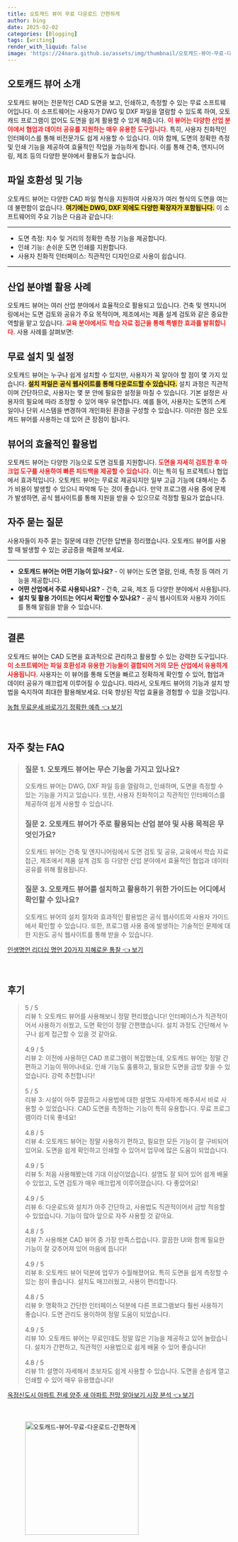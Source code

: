```yaml
---
title: 오토캐드 뷰어 무료 다운로드 간편하게
author: bing
date: 2025-02-02
categories: [Blogging]
tags: [writing]
render_with_liquid: false
image: 'https://24nara.github.io/assets/img/thumbnail/오토캐드-뷰어-무료-다운로드-간편하게.webp'
---
```



<h2 id='오토캐드_뷰어_소개'>오토캐드 뷰어 소개</h2>

<p>오토캐드 뷰어는 전문적인 CAD 도면을 보고, 인쇄하고, 측정할 수 있는 무료 소프트웨어입니다. 이 소프트웨어는 사용자가 DWG 및 DXF 파일을 열람할 수 있도록 하여, 오토캐드 프로그램이 없어도 도면을 쉽게 활용할 수 있게 해줍니다. <b><span style="color: #ee2323;">이 뷰어는 다양한 산업 분야에서 협업과 데이터 공유를 지원하는 매우 유용한 도구입니다.</span></b> 특히, 사용자 친화적인 인터페이스를 통해 비전문가도 쉽게 사용할 수 있습니다. 이와 함께, 도면의 정확한 측정 및 인쇄 기능을 제공하여 효율적인 작업을 가능하게 합니다. 이를 통해 건축, 엔지니어링, 제조 등의 다양한 분야에서 활용도가 높습니다.</p>

<h2 id='파일_호환성과_기능'>파일 호환성 및 기능</h2>

<p>오토캐드 뷰어는 다양한 CAD 파일 형식을 지원하여 사용자가 여러 형식의 도면을 여는 데 불편함이 없습니다. <b><span style="background-color: #ffe066;">여기에는 DWG, DXF 외에도 다양한 확장자가 포함됩니다.</span></b> 이 소프트웨어의 주요 기능은 다음과 같습니다:</p>

<hr />

<ul>
    <li>도면 측정: 치수 및 거리의 정확한 측정 기능을 제공합니다.</li>
    <li>인쇄 기능: 손쉬운 도면 인쇄를 지원합니다.</li>
    <li>사용자 친화적 인터페이스: 직관적인 디자인으로 사용이 쉽습니다.</li>
</ul>

<hr />

<h2 id='산업_분야별_활용'>산업 분야별 활용 사례</h2>

<p>오토캐드 뷰어는 여러 산업 분야에서 효율적으로 활용되고 있습니다. 건축 및 엔지니어링에서는 도면 검토와 공유가 주요 목적이며, 제조에서는 제품 설계 검토와 같은 중요한 역할을 맡고 있습니다. <b><span style="color: #ee2323;">교육 분야에서도 학습 자료 접근을 통해 특별한 효과를 발휘합니다.</span></b> 사용 사례를 살펴보면:</p>

<h2 id='무료_설치_및_설정'>무료 설치 및 설정</h2>

<p>오토캐드 뷰어는 누구나 쉽게 설치할 수 있지만, 사용자가 꼭 알아야 할 점이 몇 가지 있습니다. <b><span style="background-color: #ffe066;">설치 파일은 공식 웹사이트를 통해 다운로드할 수 있습니다.</span></b> 설치 과정은 직관적이며 간단하므로, 사용자는 몇 분 안에 필요한 설정을 마칠 수 있습니다. 기본 설정은 사용자의 필요에 따라 조정할 수 있어 매우 유연합니다. 예를 들어, 사용자는 도면의 스케일이나 단위 시스템을 변경하여 개인화된 환경을 구성할 수 있습니다. 이러한 점은 오토캐드 뷰어를 사용하는 데 있어 큰 장점이 됩니다.</p>

<h2 id='뷰어의_효율적인_활용법'>뷰어의 효율적인 활용법</h2>

<p>오토캐드 뷰어는 다양한 기능으로 도면 검토를 지원합니다. <b><span style="color: #ee2323;">도면을 자세히 검토한 후 마크업 도구를 사용하여 빠른 피드백을 제공할 수 있습니다.</span></b> 이는 특히 팀 프로젝트나 협업에서 효과적입니다. 오토캐드 뷰어는 무료로 제공되지만 일부 고급 기능에 대해서는 추가 비용이 발생할 수 있으니 파악해 두는 것이 좋습니다. 만약 프로그램 사용 중에 문제가 발생하면, 공식 웹사이트를 통해 지원을 받을 수 있으므로 걱정할 필요가 없습니다.</p>

<h2 id='자주_묻는_질문'>자주 묻는 질문</h2>

<p>사용자들이 자주 묻는 질문에 대한 간단한 답변을 정리했습니다. 오토캐드 뷰어를 사용할 때 발생할 수 있는 궁금증을 해결해 보세요.</p>

<hr />

<ul>
    <li><b>오토캐드 뷰어는 어떤 기능이 있나요?</b> - 이 뷰어는 도면 열람, 인쇄, 측정 등 여러 기능을 제공합니다.</li>
    <li><b>어떤 산업에서 주로 사용되나요?</b> - 건축, 교육, 제조 등 다양한 분야에서 사용됩니다.</li>
    <li><b>설치 및 활용 가이드는 어디서 확인할 수 있나요?</b> - 공식 웹사이트와 사용자 가이드를 통해 알림을 받을 수 있습니다.</li>
</ul>

<hr />

<h2 id='결론'>결론</h2>

<p>오토캐드 뷰어는 CAD 도면을 효과적으로 관리하고 활용할 수 있는 강력한 도구입니다. <b><span style="color: #ee2323;">이 소프트웨어는 파일 호환성과 유용한 기능들이 결합되어 거의 모든 산업에서 유용하게 사용됩니다.</span></b> 사용자는 이 뷰어를 통해 도면을 빠르고 정확하게 확인할 수 있어, 협업과 데이터 공유가 매끄럽게 이루어질 수 있습니다. 따라서, 오토캐드 뷰어의 기능과 설치 방법을 숙지하여 최대한 활용해보세요. 더욱 향상된 작업 효율을 경험할 수 있을 것입니다.</p>


<p><a class="click-button" title="농협 무료운세 바로가기 정확한 예측" href="https://24nara.github.io/posts/%EB%86%8D%ED%98%91-%EB%AC%B4%EB%A3%8C%EC%9A%B4%EC%84%B8-%EB%B0%94%EB%A1%9C%EA%B0%80%EA%B8%B0-%EC%A0%95%ED%99%95%ED%95%9C-%EC%98%88%EC%B8%A1/" rel="dofollow">농협 무료운세 바로가기 정확한 예측 👈 보기</a></p><br>
<h2 id='자주_찾는_FAQ'>자주 찾는 FAQ</h2>
<div itemscope="" itemtype="https://schema.org/FAQPage"> 
<blockquote> 
<div itemscope="" itemprop="mainEntity" itemtype="https://schema.org/Question"> 
<h3 itemprop="name">질문 1. 오토캐드 뷰어는 무슨 기능을 가지고 있나요?</h3> 
<div itemscope="" itemprop="acceptedAnswer" itemtype="https://schema.org/Answer"> 
<span itemprop="text"> 
<p>오토캐드 뷰어는 DWG, DXF 파일 등을 열람하고, 인쇄하며, 도면을 측정할 수 있는 기능을 가지고 있습니다. 또한, 사용자 친화적이고 직관적인 인터페이스를 제공하여 쉽게 사용할 수 있습니다.</p> 
</span> 
</div> 
</div> 

<div itemscope="" itemprop="mainEntity" itemtype="https://schema.org/Question"> 
<h3 itemprop="name">질문 2. 오토캐드 뷰어가 주로 활용되는 산업 분야 및 사용 목적은 무엇인가요?</h3> 
<div itemscope="" itemprop="acceptedAnswer" itemtype="https://schema.org/Answer"> 
<span itemprop="text"> 
<p>오토캐드 뷰어는 건축 및 엔지니어링에서 도면 검토 및 공유, 교육에서 학습 자료 접근, 제조에서 제품 설계 검토 등 다양한 산업 분야에서 효율적인 협업과 데이터 공유를 위해 활용됩니다.</p> 
</span> 
</div> 
</div> 

<div itemscope="" itemprop="mainEntity" itemtype="https://schema.org/Question"> 
<h3 itemprop="name">질문 3. 오토캐드 뷰어를 설치하고 활용하기 위한 가이드는 어디에서 확인할 수 있나요?</h3> 
<div itemscope="" itemprop="acceptedAnswer" itemtype="https://schema.org/Answer"> 
<span itemprop="text"> 
<p>오토캐드 뷰어의 설치 절차와 효과적인 활용법은 공식 웹사이트와 사용자 가이드에서 확인할 수 있습니다. 또한, 프로그램 사용 중에 발생하는 기술적인 문제에 대한 지원도 공식 웹사이트를 통해 받을 수 있습니다.</p> 
</span> 
</div> 
</div> 
</blockquote> 
</div>
<p><a class="click-button" title="인생명언 리더십 명언 20가지 지혜로운 통찰" href="https://24nara.github.io/posts/%EC%9D%B8%EC%83%9D%EB%AA%85%EC%96%B8-%EB%A6%AC%EB%8D%94%EC%8B%AD-%EB%AA%85%EC%96%B8-20%EA%B0%80%EC%A7%80-%EC%A7%80%ED%98%9C%EB%A1%9C%EC%9A%B4-%ED%86%B5%EC%B0%B0/" rel="dofollow">인생명언 리더십 명언 20가지 지혜로운 통찰 👈 보기</a></p><br>
<h2 id='후기'>후기</h2>
<div itemscope itemtype="https://schema.org/Product">
  <blockquote>
  <div itemprop="review" itemscope itemtype="https://schema.org/Review">
      <div itemprop="reviewRating" itemscope itemtype="https://schema.org/Rating"> <span itemprop="ratingValue">5</span> / <span itemprop="bestRating">5</span> </div>
      <span itemprop="reviewBody">리뷰 1: 오토캐드 뷰어를 사용해보니 정말 편리했습니다! 인터페이스가 직관적이어서 사용하기 쉬웠고, 도면 확인이 정말 간편했습니다. 설치 과정도 간단해서 누구나 쉽게 접근할 수 있을 것 같아요.</span>
  </div>
  <br>
  <div itemprop="review" itemscope itemtype="https://schema.org/Review">
      <div itemprop="reviewRating" itemscope itemtype="https://schema.org/Rating"> <span itemprop="ratingValue">4.9</span> / <span itemprop="bestRating">5</span> </div>
      <span itemprop="reviewBody">리뷰 2: 이전에 사용하던 CAD 프로그램이 복잡했는데, 오토캐드 뷰어는 정말 간편하고 기능이 뛰어나네요. 인쇄 기능도 훌륭하고, 필요한 도면을 금방 찾을 수 있었습니다. 강력 추천합니다!</span>
  </div>
  <br>
  <div itemprop="review" itemscope itemtype="https://schema.org/Review">
      <div itemprop="reviewRating" itemscope itemtype="https://schema.org/Rating"> <span itemprop="ratingValue">5</span> / <span itemprop="bestRating">5</span> </div>
      <span itemprop="reviewBody">리뷰 3: 시설이 아주 깔끔하고 사용법에 대한 설명도 자세하게 해주셔서 바로 사용할 수 있었습니다. CAD 도면을 측정하는 기능이 특히 유용합니다. 무료 프로그램이라 더욱 좋네요!</span>
  </div>
  <br>
  <div itemprop="review" itemscope itemtype="https://schema.org/Review">
      <div itemprop="reviewRating" itemscope itemtype="https://schema.org/Rating"> <span itemprop="ratingValue">4.8</span> / <span itemprop="bestRating">5</span> </div>
      <span itemprop="reviewBody">리뷰 4: 오토캐드 뷰어는 정말 사용하기 편하고, 필요한 모든 기능이 잘 구비되어 있어요. 도면을 쉽게 확인하고 인쇄할 수 있어서 업무에 많은 도움이 되었습니다.</span>
  </div>
  <br>
  <div itemprop="review" itemscope itemtype="https://schema.org/Review">
      <div itemprop="reviewRating" itemscope itemtype="https://schema.org/Rating"> <span itemprop="ratingValue">4.9</span> / <span itemprop="bestRating">5</span> </div>
      <span itemprop="reviewBody">리뷰 5: 처음 사용해봤는데 기대 이상이었습니다. 설명도 잘 되어 있어 쉽게 배울 수 있었고, 도면 검토가 매우 매끄럽게 이루어졌습니다. 다 좋았어요!</span>
  </div>
  <br>
  <div itemprop="review" itemscope itemtype="https://schema.org/Review">
      <div itemprop="reviewRating" itemscope itemtype="https://schema.org/Rating"> <span itemprop="ratingValue">4.9</span> / <span itemprop="bestRating">5</span> </div>
      <span itemprop="reviewBody">리뷰 6: 다운로드와 설치가 아주 간단하고, 사용법도 직관적이어서 금방 적응할 수 있었습니다. 기능이 많아 앞으로 자주 사용할 것 같아요.</span>
  </div>
  <br>
  <div itemprop="review" itemscope itemtype="https://schema.org/Review">
      <div itemprop="reviewRating" itemscope itemtype="https://schema.org/Rating"> <span itemprop="ratingValue">4.8</span> / <span itemprop="bestRating">5</span> </div>
      <span itemprop="reviewBody">리뷰 7: 사용해본 CAD 뷰어 중 가장 만족스럽습니다. 깔끔한 UI와 함께 필요한 기능이 잘 갖추어져 있어 마음에 듭니다!</span>
  </div>
  <br>
  <div itemprop="review" itemscope itemtype="https://schema.org/Review">
      <div itemprop="reviewRating" itemscope itemtype="https://schema.org/Rating"> <span itemprop="ratingValue">4.9</span> / <span itemprop="bestRating">5</span> </div>
      <span itemprop="reviewBody">리뷰 8: 오토캐드 뷰어 덕분에 업무가 수월해졌어요. 특히 도면을 쉽게 측정할 수 있는 점이 좋습니다. 설치도 매끄러웠고, 사용이 편리합니다.</span>
  </div>
  <br>
  <div itemprop="review" itemscope itemtype="https://schema.org/Review">
      <div itemprop="reviewRating" itemscope itemtype="https://schema.org/Rating"> <span itemprop="ratingValue">4.8</span> / <span itemprop="bestRating">5</span> </div>
      <span itemprop="reviewBody">리뷰 9: 명확하고 간단한 인터페이스 덕분에 다른 프로그램보다 훨씬 사용하기 좋습니다. 도면 관리도 용이하여 정말 도움이 되었습니다.</span>
  </div>
  <br>
  <div itemprop="review" itemscope itemtype="https://schema.org/Review">
      <div itemprop="reviewRating" itemscope itemtype="https://schema.org/Rating"> <span itemprop="ratingValue">4.9</span> / <span itemprop="bestRating">5</span> </div>
      <span itemprop="reviewBody">리뷰 10: 오토캐드 뷰어는 무료인데도 정말 많은 기능을 제공하고 있어 놀랐습니다. 설치가 간편하고, 직관적인 사용법으로 쉽게 배울 수 있어 좋습니다!</span>
  </div>
  <br>
  <div itemprop="review" itemscope itemtype="https://schema.org/Review">
      <div itemprop="reviewRating" itemscope itemtype="https://schema.org/Rating"> <span itemprop="ratingValue">4.8</span> / <span itemprop="bestRating">5</span> </div>
      <span itemprop="reviewBody">리뷰 11: 설명이 자세해서 초보자도 쉽게 사용할 수 있습니다. 도면을 손쉽게 열고 인쇄할 수 있어 매우 유용했습니다!</span>
  </div>
  </blockquote>
</div>
<p><a class="click-button" title="옥정신도시 아파트 전세 양주 새 아파트 전망 알아보기 시장 분석" href="https://24nara.github.io/posts/%EC%98%A5%EC%A0%95%EC%8B%A0%EB%8F%84%EC%8B%9C-%EC%95%84%ED%8C%8C%ED%8A%B8-%EC%A0%84%EC%84%B8-%EC%96%91%EC%A3%BC-%EC%83%88-%EC%95%84%ED%8C%8C%ED%8A%B8-%EC%A0%84%EB%A7%9D-%EC%95%8C%EC%95%84%EB%B3%B4%EA%B8%B0-%EC%8B%9C%EC%9E%A5-%EB%B6%84%EC%84%9D/" rel="dofollow">옥정신도시 아파트 전세 양주 새 아파트 전망 알아보기 시장 분석 👈 보기</a></p><br>
<figure class="image"><img src="https://24nara.github.io/assets/img/thumbnail/오토캐드-뷰어-무료-다운로드-간편하게.webp" alt="오토캐드-뷰어-무료-다운로드-간편하게" width="256" height="256"></figure>